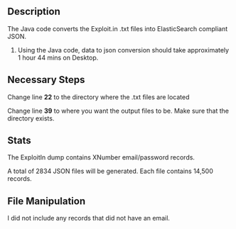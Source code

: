 ## Description

The Java code converts the Exploit.in .txt files into ElasticSearch compliant JSON.

1. Using the Java code, data to json conversion should take approximately 1 hour 44 mins on Desktop.
  
## Necessary Steps

Change line <b>22</b> to the directory where the .txt files are located

Change line <b>39</b> to where you want the output files to be. Make sure that the directory exists.

## Stats 

The ExploitIn dump contains XNumber email/password records. 

A total of 2834 JSON files will be generated. Each file contains 14,500 records.

## File Manipulation

I did not include any records that did not have an email.

